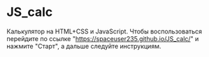 # JS_calc
Калькулятор на HTML+CSS и JavaScript.
Чтобы воспользоваться перейдите по ссылке "https://spaceuser235.github.io/JS_calc/" и 
нажмите "Старт", а дальше следуйте инструкциям.
